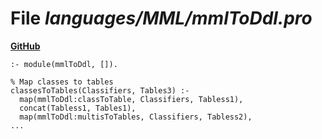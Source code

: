 # File _languages/MML/mmlToDdl.pro_
**[GitHub](https://github.com/softlang/yas/blob/master/languages/MML/mmlToDdl.pro)**
```
:- module(mmlToDdl, []).

% Map classes to tables
classesToTables(Classifiers, Tables3) :-
  map(mmlToDdl:classToTable, Classifiers, Tabless1),
  concat(Tabless1, Tables1),
  map(mmlToDdl:multisToTables, Classifiers, Tabless2),
...
```

